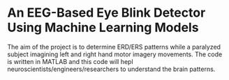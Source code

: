 # An EEG-Based Eye Blink Detector Using Machine Learning Models #
The aim of the project is to determine ERD/ERS patterns while a paralyzed subject imagining left and right hand motor imagery movements. The code is written in MATLAB and this code will hepl neuroscientists/engineers/researchers to understand the brain patterns.


